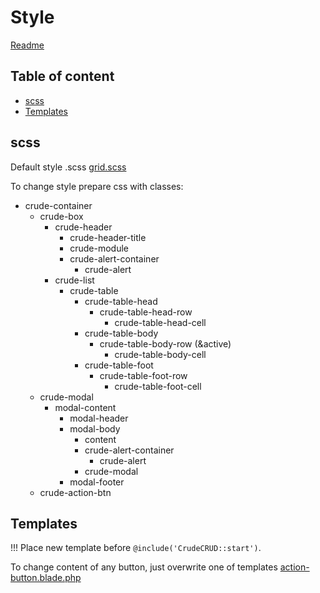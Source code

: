 # Style

[Readme](../README.md)

## Table of content
- [scss](#scss)
- [Templates](#templates)

## scss

Default style .scss [grid.scss](../src/resources/assets/sass/grid.scss)

To change style prepare css with classes:
- crude-container
    + crude-box
        + crude-header
            + crude-header-title
            + crude-module
            + crude-alert-container
                + crude-alert
        + crude-list
            + crude-table
                + crude-table-head
                    + crude-table-head-row
                        + crude-table-head-cell
                + crude-table-body
                    + crude-table-body-row (&active)
                        + crude-table-body-cell
                + crude-table-foot
                    + crude-table-foot-row
                        + crude-table-foot-cell
    + crude-modal
        + modal-content
            + modal-header
            + modal-body
                + content
                + crude-alert-container
                    + crude-alert
                + crude-modal
            + modal-footer
    + crude-action-btn

## Templates

!!! Place new template before `@include('CrudeCRUD::start')`.

To change content of any button, just overwrite one of templates [action-button.blade.php](../src/resources/views/action-button.blade.php)


